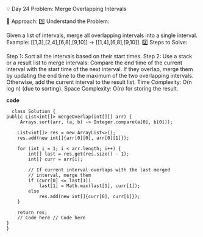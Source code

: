 
💡 Day 24 Problem: Merge Overlapping Intervals

🧠 Approach:
1️⃣ Understand the Problem:

Given a list of intervals, merge all overlapping intervals into a single interval.
Example: [[1,3],[2,4],[6,8],[9,10]] → [[1,4],[6,8],[9,10]].
2️⃣ Steps to Solve:

Step 1: Sort all the intervals based on their start times.
Step 2: Use a stack or a result list to merge intervals:
Compare the end time of the current interval with the start time of the next interval.
If they overlap, merge them by updating the end time to the maximum of the two overlapping intervals.
Otherwise, add the current interval to the result list.
Time Complexity: O(n log n) (due to sorting).
Space Complexity: O(n) for storing the result.


**code**

      class Solution {
    public List<int[]> mergeOverlap(int[][] arr) {
         Arrays.sort(arr, (a, b) -> Integer.compare(a[0], b[0]));

        List<int[]> res = new ArrayList<>();
        res.add(new int[]{arr[0][0], arr[0][1]});

        for (int i = 1; i < arr.length; i++) {
            int[] last = res.get(res.size() - 1);
            int[] curr = arr[i];

            // If current interval overlaps with the last merged 
            // interval, merge them 
            if (curr[0] <= last[1]) 
                last[1] = Math.max(last[1], curr[1]);
            else 
                res.add(new int[]{curr[0], curr[1]});
        }

        return res;
        // Code here // Code here
    }
    }
